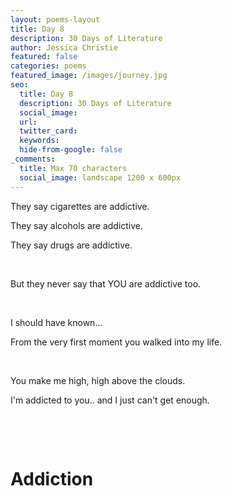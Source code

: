 ```yaml
---
layout: poems-layout
title: Day 8
description: 30 Days of Literature
author: Jessica Christie
featured: false
categories: poems
featured_image: /images/journey.jpg
seo:
  title: Day 8
  description: 30 Days of Literature
  social_image:
  url:
  twitter_card:
  keywords:
  hide-from-google: false
_comments:
  title: Max 70 characters
  social_image: landscape 1200 x 600px
---
```

They say cigarettes are addictive.

They say alcohols are addictive.

They say drugs are addictive.

&nbsp;

But they never say that YOU are addictive too.

&nbsp;

I should have known...

From the very first moment you walked into my life.

&nbsp;

You make me high, high above the clouds.

I'm addicted to you.. and I just can't get enough.

&nbsp;

&nbsp;

# Addiction

&nbsp;

&nbsp;
